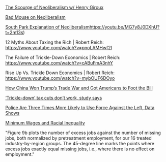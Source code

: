 [The Scourge of Neoliberalism w/ Henry Giroux](https://www.youtube.com/watch?v=mqEuNVw8DCw)

[Bad Mouse on Neoliberalism](https://www.youtube.com/watch?v=yJCckbOgyis)

[South Park Explanation of Neoliberalism](https://youtu.be/MG7y8J0DXhU?t=2m13s)https://youtu.be/MG7y8J0DXhU?t=2m13s)

12 Myths About Taxing the Rich | Robert Reich: https://www.youtube.com/watch?v=pnoLAMHwf2I

The Failure of Trickle-Down Economics | Robert Reich: https://www.youtube.com/watch?v=cABuFmA3nhY

Rise Up Vs. Trickle Down Economics | Robert Reich: https://www.youtube.com/watch?v=mybOUF6DOyo

[How China Won Trump’s Trade War and Got Americans to Foot the Bill](https://www.bloomberg.com/news/articles/2021-01-11/how-china-won-trump-s-good-and-easy-to-win-trade-war)

[‘Trickle-down’ tax cuts don’t work, study says](https://g1.globo.com/mundo/noticia/2021/01/13/primeiro-ministro-da-estonia-renuncia-por-investigacao-de-corrupcao.ghtml)

[Police Are Three Times More Likely to Use Force Against the Left, Data Shows](https://truthout.org/articles/police-are-three-times-more-likely-to-use-force-against-the-left-data-shows/)

[Minimum Wages and Racial Inequality](https://sci-hub.do/https://doi.org/10.1093/qje/qjaa031)

"Figure 9b plots the number of excess jobs against the number of missing jobs, both normalized by pretreatment employment, for our 16 treated industry-by-region groups. The 45-degree line marks the points where excess jobs exactly equal missing jobs, i.e., where there is no effect on employment."